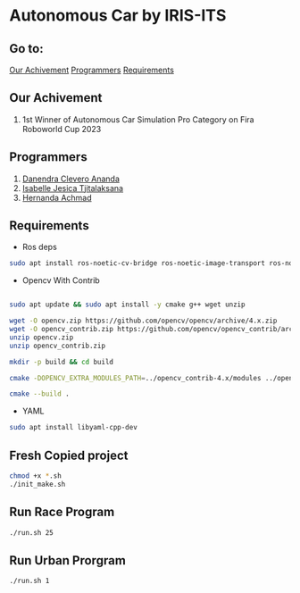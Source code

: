 # Autonomous Car by IRIS-ITS

## Go to:

[Our Achivement](#our-achivement)
[Programmers](#programmers)
[Requirements](#requirements)

## Our Achivement

1. 1st Winner of Autonomous Car Simulation Pro Category on Fira Roboworld Cup 2023

## Programmers

1. [Danendra Clevero Ananda](https://github.com/danendra10)
2. [Isabelle Jesica Tjitalaksana](https://github.com/isabellejt)
3. [Hernanda Achmad](https://github.com/hernanda16)

## Requirements

- Ros deps

```bash
sudo apt install ros-noetic-cv-bridge ros-noetic-image-transport ros-noetic-nav-msgs ros-noetic-sensor-msgs
```

- Opencv With Contrib

```bash

sudo apt update && sudo apt install -y cmake g++ wget unzip

wget -O opencv.zip https://github.com/opencv/opencv/archive/4.x.zip
wget -O opencv_contrib.zip https://github.com/opencv/opencv_contrib/archive/4.x.zip
unzip opencv.zip
unzip opencv_contrib.zip

mkdir -p build && cd build

cmake -DOPENCV_EXTRA_MODULES_PATH=../opencv_contrib-4.x/modules ../opencv-4.x

cmake --build .

```

- YAML

```bash
sudo apt install libyaml-cpp-dev
```

## Fresh Copied project

```bash
chmod +x *.sh
./init_make.sh
```

## Run Race Program

```bash
./run.sh 25
```

## Run Urban Prorgram

```bash
./run.sh 1
```
